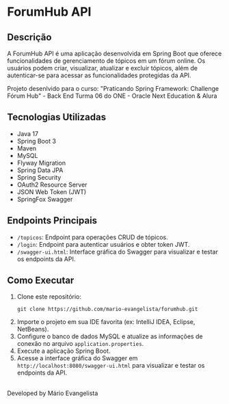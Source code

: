 # ForumHub API

## Descrição
A ForumHub API é uma aplicação desenvolvida em Spring Boot que oferece funcionalidades de gerenciamento de tópicos em um fórum online. Os usuários podem criar, visualizar, atualizar e excluir tópicos, além de autenticar-se para acessar as funcionalidades protegidas da API. 

Projeto desenlvido para o curso: "Praticando Spring Framework: Challenge Fórum Hub" - Back End Turma 06 do ONE - Oracle Next Education & Alura

## Tecnologias Utilizadas
- Java 17
- Spring Boot 3
- Maven
- MySQL
- Flyway Migration
- Spring Data JPA
- Spring Security
- OAuth2 Resource Server
- JSON Web Token (JWT)
- SpringFox Swagger

## Endpoints Principais
- `/topicos`: Endpoint para operações CRUD de tópicos.
- `/login`: Endpoint para autenticar usuários e obter token JWT.
- `/swagger-ui.html`: Interface gráfica do Swagger para visualizar e testar os endpoints da API.

## Como Executar
1. Clone este repositório:
   ```
   git clone https://github.com/mario-evangelista/forumhub.git
   ```
2. Importe o projeto em sua IDE favorita (ex: IntelliJ IDEA, Eclipse, NetBeans).
3. Configure o banco de dados MySQL e atualize as informações de conexão no arquivo `application.properties`.
4. Execute a aplicação Spring Boot.
5. Acesse a interface gráfica do Swagger em `http://localhost:8080/swagger-ui.html` para visualizar e testar os endpoints da API.

<br>
Developed by Mário Evangelista

